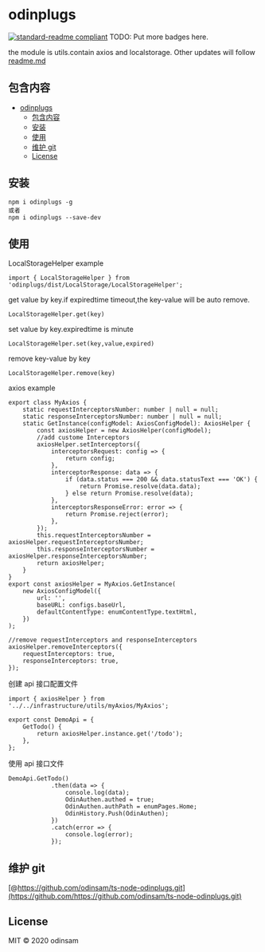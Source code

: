 # odinplugs

[![standard-readme compliant](https://img.shields.io/badge/standard--readme-OK-green.svg?style=flat-square)](https://github.com/RichardLitt/standard-readme)
TODO: Put more badges here.

the module is utils.contain axios and localstorage.
Other updates will follow
[readme.md](https://github.com/odinsam/ts-node-odinplugs/blob/main/OdinPlugs/readme.md)

## 包含内容

- [odinplugs](#odinplugs)
  - [包含内容](#包含内容)
  - [安装](#安装)
  - [使用](#使用)
  - [维护 git](#维护-git)
  - [License](#license)

## 安装

```
npm i odinplugs -g
或者
npm i odinplugs --save-dev
```

## 使用

LocalStorageHelper example

```
import { LocalStorageHelper } from 'odinplugs/dist/LocalStorage/LocalStorageHelper';
```

get value by key.if expiredtime timeout,the key-value will be auto remove.

```
LocalStorageHelper.get(key)
```

set value by key.expiredtime is minute

```
LocalStorageHelper.set(key,value,expired)
```

remove key-value by key

```
LocalStorageHelper.remove(key)
```

axios example

```
export class MyAxios {
    static requestInterceptorsNumber: number | null = null;
    static responseInterceptorsNumber: number | null = null;
    static GetInstance(configModel: AxiosConfigModel): AxiosHelper {
        const axiosHelper = new AxiosHelper(configModel);
        //add custome Interceptors
        axiosHelper.setInterceptors({
            interceptorsRequest: config => {
                return config;
            },
            interceptorResponse: data => {
                if (data.status === 200 && data.statusText === 'OK') {
                    return Promise.resolve(data.data);
                } else return Promise.resolve(data);
            },
            interceptorsResponseError: error => {
                return Promise.reject(error);
            },
        });
        this.requestInterceptorsNumber = axiosHelper.requestInterceptorsNumber;
        this.responseInterceptorsNumber = axiosHelper.responseInterceptorsNumber;
        return axiosHelper;
    }
}
export const axiosHelper = MyAxios.GetInstance(
    new AxiosConfigModel({
        url: '',
        baseURL: configs.baseUrl,
        defaultContentType: enumContentType.textHtml,
    })
);

//remove requestInterceptors and responseInterceptors
axiosHelper.removeInterceptors({
    requestInterceptors: true,
    responseInterceptors: true,
});
```

创建 api 接口配置文件

```
import { axiosHelper } from '../../infrastructure/utils/myAxios/MyAxios';

export const DemoApi = {
    GetTodo() {
        return axiosHelper.instance.get('/todo');
    },
};
```

使用 api 接口文件

```
DemoApi.GetTodo()
            .then(data => {
                console.log(data);
                OdinAuthen.authed = true;
                OdinAuthen.authPath = enumPages.Home;
                OdinHistory.Push(OdinAuthen);
            })
            .catch(error => {
                console.log(error);
            });
```

## 维护 git

[@https://github.com/odinsam/ts-node-odinplugs.git](https://github.com/https://github.com/odinsam/ts-node-odinplugs.git)

## License

MIT © 2020 odinsam

